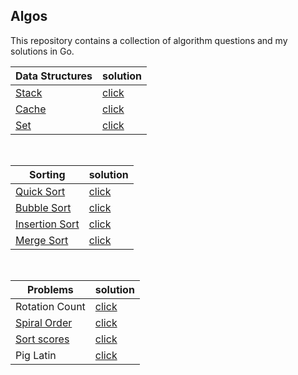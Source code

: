 ## Algos

This repository contains a collection of algorithm questions and my solutions in Go.

| Data Structures | solution |
|-----------------|----------|
| [Stack](https://en.wikipedia.org/wiki/Stack_(abstract_data_type))  | [click](https://github.com/itsanna/algos/tree/master/datastructures/stack)      |
| [Cache](https://en.wikipedia.org/wiki/Cache_(computing))   | [click](https://github.com/itsanna/algos/tree/master/datastructures/cache)         |
| [Set](https://en.wikipedia.org/wiki/Set_(abstract_data_type))  | [click](https://github.com/itsanna/algos/tree/master/datastructures/set)        |

<br>

|Sorting          | solution |
|-----------------|----------|
| [Quick Sort](https://en.wikipedia.org/wiki/Quicksort) | [click](https://github.com/itsanna/algos/blob/master/sorting/quicksort.go) |
| [Bubble Sort](https://en.wikipedia.org/wiki/Bubble_sort)  |  [click](https://github.com/itsanna/algos/blob/master/sorting/bubblesort.go) |
| [Insertion Sort](https://en.wikipedia.org/wiki/Insertion_sort)  | [click](https://github.com/itsanna/algos/blob/master/sorting/insertionsort.go)  |
| [Merge Sort](https://en.wikipedia.org/wiki/Merge_sort) | [click](https://github.com/itsanna/algos/blob/master/sorting/mergesort.go)  |

<br>

|Problems         | solution |
|-----------------|----------|
| Rotation Count    | [click](https://github.com/itsanna/algos/tree/master/matrix/rotation-count)         |
[Spiral Order](https://www.interviewcake.com/question/java/top-scores)    | [click](https://github.com/itsanna/algos/tree/master/matrix/spiral-order)       |
[Sort scores](https://www.interviewcake.com/question/java/top-scores)    | [click](https://github.com/itsanna/algos/blob/master/interviewcake/sort-scores/main.go) |
Pig Latin  | [click](https://github.com/itsanna/algos/blob/master/piglatin) |